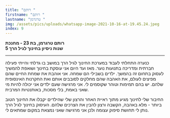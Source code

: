 ```yaml
---
title: "רותם "
firstname: "רותם "
lastname: "טרגרמן "
img: /assets/pics/uploads/whatsapp-image-2021-10-16-at-19.45.24.jpeg
index: 9
---
```

**רותם טרגרמן, בת 23 - מחנכת** \
**5 שנות ניסיון בחינוך לגיל הרך**

- - -

כנערה התחלתי לעבוד במערכת החינוך לגיל הרך במושב בו גדלתי והייתי פעילה חברתית ומדריכה בתנועות נוער. מאז ועד היום אני עוסקת בחינוך ושואפת להמשיך לעסוק בתחום זה בהמשך. ילדים בשבילי הם שמחה. אני אוהבת את שמחת החיים שהם מפיצים לעולם, את האהבה שהם מחלקים לסובבים אותם ואת החקרנות האינסופית שלהם. יש בהם תמימות וטוהר שקוסמים לי. אני מרגישה שעם ילדים אני יכולה להיות מי שאני באמת, בלי מסכות, באותנטיות המרבית.

החיבור שלי לחינוך מגיע מתוך ראיית האחר והרצון שלי שהילדים יקבלו את החינוך הטוב ביותר - מלא באהבה, הקשבה ורצון להבין את הצרכים שלהם. העיסוק בחינוך לגיל הרך נותן לי תחושת סיפוק עצומה ולכן אני מרגישה שאני נמצאת במקום שמתאים לי.